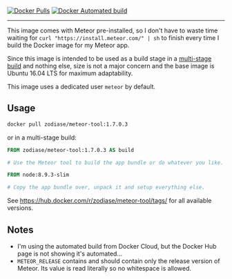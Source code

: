 
[![Docker Pulls](https://img.shields.io/docker/pulls/zodiase/meteor-tool.svg)](https://hub.docker.com/r/zodiase/meteor-tool/)
[![Docker Automated build](https://img.shields.io/docker/automated/zodiase/meteor-tool.svg)](https://hub.docker.com/r/zodiase/meteor-tool/)

----

This image comes with Meteor pre-installed, so I don't have to waste time waiting for `curl "https://install.meteor.com/" | sh` to finish every time I build the Docker image for my Meteor app.

Since this image is intended to be used as a build stage in a [multi-stage build](https://docs.docker.com/develop/develop-images/multistage-build/) and nothing else, size is not a major concern and the base image is Ubuntu 16.04 LTS for maximum adaptability.

This image uses a dedicated user `meteor` by default.

## Usage

```Bash
docker pull zodiase/meteor-tool:1.7.0.3
```

or in a multi-stage build:

```Dockerfile
FROM zodiase/meteor-tool:1.7.0.3 AS build

# Use the Meteor tool to build the app bundle or do whatever you like.

FROM node:8.9.3-slim

# Copy the app bundle over, unpack it and setup everything else.
```

See https://hub.docker.com/r/zodiase/meteor-tool/tags/ for all available versions.

## Notes

- I'm using the automated build from Docker Cloud, but the Docker Hub page is not showing it's automated...
- `METEOR_RELEASE` contains and should contain only the release version of Meteor. Its value is read literally so no whitespace is allowed.
